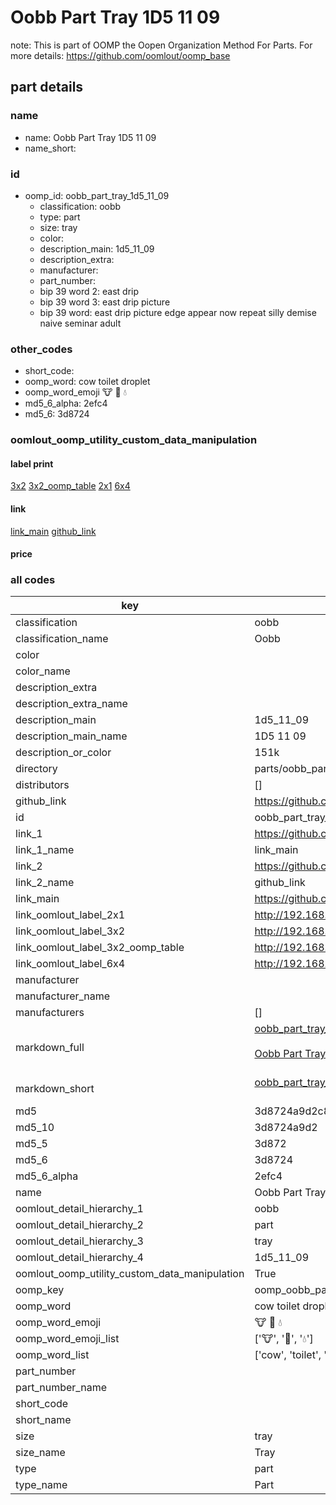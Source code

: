 # Oobb Part Tray 1D5 11 09  

note: This is part of OOMP the Oopen Organization Method For Parts. For more details: https://github.com/oomlout/oomp_base

##  part details





### name
* name: Oobb Part Tray 1D5 11 09
* name_short: 
### id
* oomp_id: oobb_part_tray_1d5_11_09
  * classification: oobb
  * type: part
  * size: tray
  * color: 
  * description_main: 1d5_11_09
  * description_extra: 
  * manufacturer: 
  * part_number: 
  * bip 39 word 2: east drip
  * bip 39 word 3: east drip picture
  * bip 39 word: east drip picture edge appear now repeat silly demise naive seminar adult

### other_codes
* short_code: 
* oomp_word: cow toilet droplet
* oomp_word_emoji :cow: :toilet: :droplet:
* md5_6_alpha: 2efc4
* md5_6: 3d8724






### oomlout_oomp_utility_custom_data_manipulation
#### label print
[3x2](http://192.168.1.245:1112/?label=oomp%202efc4)
[3x2_oomp_table](http://192.168.1.107:1112/?label=oomp%202efc4)
[2x1](http://192.168.1.242:1112/?label=oomp%202efc4)
[6x4](http://192.168.1.55:1112/?label=oomp%202efc4)    

#### link

[link_main](https://github.com/oomlout/oomlout_oomp_current_version_messy/tree/main/parts/oobb_part_tray_1d5_11_09) [github_link](https://github.com/oomlout/oomlout_oomp_part_src/tree/main/parts/oobb_part_tray_1d5_11_09)                             

#### price







### all codes 
| key | value |  
| --- | --- |  
| classification | oobb |  
| classification_name | Oobb |  
| color |  |  
| color_name |  |  
| description_extra |  |  
| description_extra_name |  |  
| description_main | 1d5_11_09 |  
| description_main_name | 1D5 11 09 |  
| description_or_color | 151k |  
| directory | parts/oobb_part_tray_1d5_11_09 |  
| distributors | [] |  
| github_link | https://github.com/oomlout/oomlout_oomp_part_src/tree/main/parts/oobb_part_tray_1d5_11_09 |  
| id | oobb_part_tray_1d5_11_09 |  
| link_1 | https://github.com/oomlout/oomlout_oomp_current_version_messy/tree/main/parts/oobb_part_tray_1d5_11_09 |  
| link_1_name | link_main |  
| link_2 | https://github.com/oomlout/oomlout_oomp_part_src/tree/main/parts/oobb_part_tray_1d5_11_09 |  
| link_2_name | github_link |  
| link_main | https://github.com/oomlout/oomlout_oomp_current_version_messy/tree/main/parts/oobb_part_tray_1d5_11_09 |  
| link_oomlout_label_2x1 | http://192.168.1.242:1112/?label=oomp%202efc4 |  
| link_oomlout_label_3x2 | http://192.168.1.245:1112/?label=oomp%202efc4 |  
| link_oomlout_label_3x2_oomp_table | http://192.168.1.107:1112/?label=oomp%202efc4 |  
| link_oomlout_label_6x4 | http://192.168.1.55:1112/?label=oomp%202efc4 |  
| manufacturer |  |  
| manufacturer_name |  |  
| manufacturers | [] |  
| markdown_full | [oobb_part_tray_1d5_11_09](https://github.com/oomlout/oomlout_oomp_current_version_messy/tree/main/parts/oobb_part_tray_1d5_11_09)<br>[](https://github.com/oomlout/oomlout_oomp_current_version_messy/tree/main/parts/oobb_part_tray_1d5_11_09)<br>[Oobb Part Tray 1D5 11 09](https://github.com/oomlout/oomlout_oomp_current_version_messy/tree/main/parts/oobb_part_tray_1d5_11_09)<br><br> |  
| markdown_short | [oobb_part_tray_1d5_11_09](https://github.com/oomlout/oomlout_oomp_current_version_messy/tree/main/parts/oobb_part_tray_1d5_11_09)<br><br> |  
| md5 | 3d8724a9d2c8b6d65c8544654890ca2d |  
| md5_10 | 3d8724a9d2 |  
| md5_5 | 3d872 |  
| md5_6 | 3d8724 |  
| md5_6_alpha | 2efc4 |  
| name | Oobb Part Tray 1D5 11 09 |  
| oomlout_detail_hierarchy_1 | oobb |  
| oomlout_detail_hierarchy_2 | part |  
| oomlout_detail_hierarchy_3 | tray |  
| oomlout_detail_hierarchy_4 | 1d5_11_09 |  
| oomlout_oomp_utility_custom_data_manipulation | True |  
| oomp_key | oomp_oobb_part_tray_1d5_11_09 |  
| oomp_word | cow toilet droplet |  
| oomp_word_emoji | :cow: :toilet: :droplet: |  
| oomp_word_emoji_list | [':cow:', ':toilet:', ':droplet:'] |  
| oomp_word_list | ['cow', 'toilet', 'droplet'] |  
| part_number |  |  
| part_number_name |  |  
| short_code |  |  
| short_name |  |  
| size | tray |  
| size_name | Tray |  
| type | part |  
| type_name | Part |  
